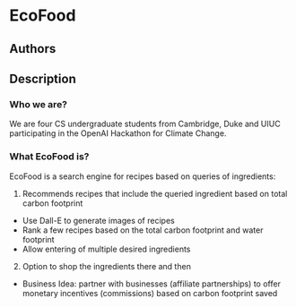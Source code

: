 # EcoFood

## Authors

## Description
### Who we are?
We are four CS undergraduate students from Cambridge, Duke and UIUC participating in the OpenAI Hackathon for Climate Change.

### What EcoFood is?
EcoFood is a search engine for recipes based on queries of ingredients:
1. Recommends recipes that include the queried ingredient based on total carbon footprint
  - Use Dall-E to generate images of recipes
  - Rank a few recipes based on the total carbon footprint and water footprint
  - Allow entering of multiple desired ingredients
2. Option to shop the ingredients there and then
  - Business Idea: partner with businesses (affiliate partnerships) to offer monetary incentives (commissions) based on carbon footprint saved

